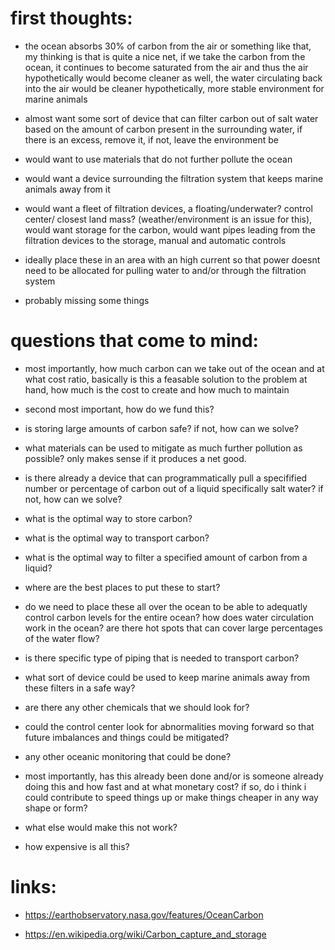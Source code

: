 # first thoughts:
- the ocean absorbs 30% of carbon from the air or something like that, my thinking is that is quite a nice net, if we take the carbon from the ocean, it continues to become saturated from the air and thus the air hypothetically would become cleaner as well, the water circulating back into the air would be cleaner hypothetically, more stable environment for marine animals

- almost want some sort of device that can filter carbon out of salt water based on the amount of carbon present in the surrounding water, if there is an excess, remove it, if not, leave the environment be

- would want to use materials that do not further pollute the ocean

- would want a device surrounding the filtration system that keeps marine animals away from it

- would want a fleet of filtration devices, a floating/underwater? control center/ closest land mass? (weather/environment is an issue for this), would want storage for the carbon, would want pipes leading from the filtration devices to the storage, manual and automatic controls

- ideally place these in an area with an high current so that power doesnt need to be allocated for pulling water to and/or through the filtration system

- probably missing some things

# questions that come to mind:
- most importantly, how  much carbon can we take out of the ocean and at what cost ratio, basically is this a feasable solution to the problem at hand, how much is the cost to create and how much to maintain

- second most important, how do we fund this?

- is storing large amounts of carbon safe? if not, how can we solve?

- what materials can be used to mitigate as much further pollution as possible? only makes sense if it produces a net good.

- is there already a device that can programmatically pull a specifified number or percentage of carbon out of a liquid specifically salt water? if not, how can we solve?

- what is the optimal way to store carbon?

- what is the optimal way to transport carbon?

- what is the optimal way to filter a specified amount of carbon from a liquid?

- where are the best places to put these to start?

- do we need to place these all over the ocean to be able to adequatly control carbon levels for the entire ocean? how does water circulation work in the ocean? are there hot spots that can cover large percentages of the water flow?

- is there specific type of piping that is needed to transport carbon?

- what sort of device could be used to keep marine animals away from these filters in a safe way?

- are there any other chemicals that we should look for?

- could the control center look for abnormalities moving forward so that future imbalances and things could be mitigated?

- any other oceanic monitoring that could be done?

- most importantly, has this already been done and/or is someone already doing this and how fast and at what monetary cost? if so, do i think i could contribute to speed things up or make things cheaper in any way shape or form?

- what else would make this not work?

- how expensive is all this?

# links:
- https://earthobservatory.nasa.gov/features/OceanCarbon

- https://en.wikipedia.org/wiki/Carbon_capture_and_storage
